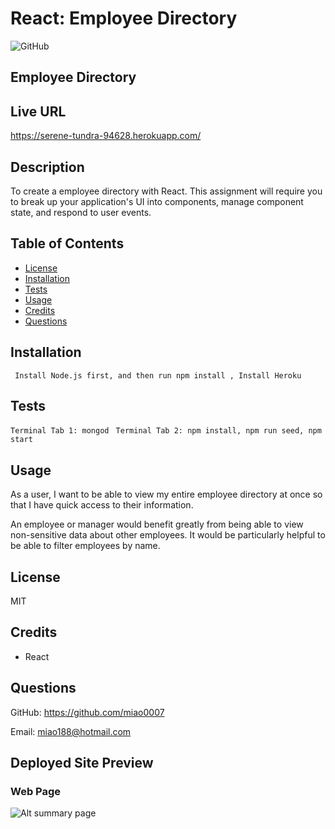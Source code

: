 # React: Employee Directory
![GitHub](https://img.shields.io/badge/license-MIT-blue)

## Employee Directory

## Live URL
https://serene-tundra-94628.herokuapp.com/

## Description
To  create a employee directory with React. This assignment will require you to break up your application's UI into components, manage component state, and respond to user events.
## Table of Contents
* [License](#license)
* [Installation](#installation)
* [Tests](#tests)
* [Usage](#usage)
* [Credits](#credits)
* [Questions](#questions)

## Installation
``` Install Node.js first, and then run npm install , Install Heroku```
## Tests
``` Terminal Tab 1: mongod  ```
``` Terminal Tab 2: npm install, npm run seed, npm start ```
## Usage
As a user, I want to be able to view my entire employee directory at once so that I have quick access to their information.

An employee or manager would benefit greatly from being able to view non-sensitive data about other employees. It would be particularly helpful to be able to filter employees by name.
## License
MIT

## Credits

* React

## Questions
GitHub: https://github.com/miao0007

Email: miao188@hotmail.com

## Deployed Site Preview

### Web Page
![Alt summary page](./src/image/preview.png)



